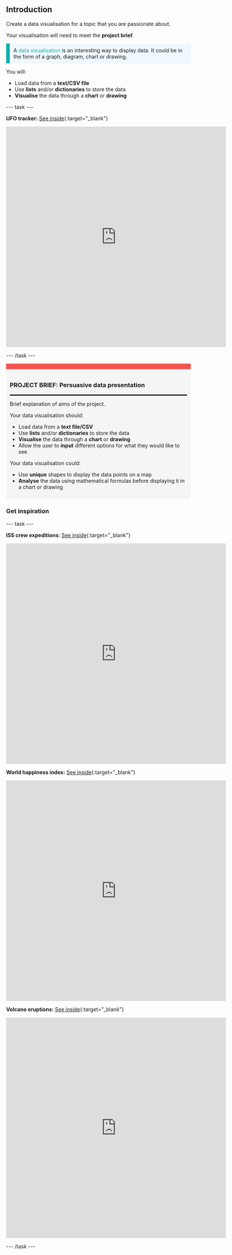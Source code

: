 ## Introduction

Create a data visualisation for a topic that you are passionate about. 

Your visualisation will need to meet the **project brief**.

<p style="border-left: solid; border-width:10px; border-color: #0faeb0; background-color: aliceblue; padding: 10px;">
A <span style="color: #0faeb0">data visualisation</span> is an interesting way to display data. It could be in the form of a graph, diagram, chart or drawing.
</p>

You will:
+ Load data from a **text/CSV file**
+ Use **lists** and/or **dictionaries** to store the data
+ **Visualise** the data through a **chart** or **drawing**

--- task ---

**UFO tracker:** [See inside](https://trinket.io/python/cb376de667){:target="_blank"}

<div class="trinket">
<iframe src="https://trinket.io/embed/python/cb376de667?outputOnly=true&runOption=run" width="600" height="600" frameborder="0" marginwidth="0" marginheight="0" allowfullscreen></iframe>
</div>

--- /task ---


<div style="border-top: 15px solid #f3524f; background-color: whitesmoke; margin-bottom: 20px; padding: 10px;">

### PROJECT BRIEF: Persuasive data presentation
<hr style="border-top: 2px solid black;">

Brief explanation of aims of the project. 

Your data visualisation should:
+ Load data from a **text file/CSV**
+ Use **lists** and/or **dictionaries** to store the data
+ **Visualise** the data through a **chart** or **drawing**
+ Allow the user to **input** different options for what they would like to see

Your data visualisation could:
+ Use **unique** shapes to display the data points on a map
+ **Analyse** the data using mathematical formulas before displaying it in a chart or drawing


</div>

### Get inspiration

--- task ---

**ISS crew expeditions:** [See inside](https://trinket.io/python/822033c5b6){:target="_blank"}

<div class="trinket">
<iframe src="https://trinket.io/embed/python/822033c5b6?outputOnly=true&runOption=run" width="600" height="600" frameborder="0" marginwidth="0" marginheight="0" allowfullscreen></iframe>
</div>

**World happiness index:** [See inside](https://trinket.io/python/0507433548){:target="_blank"}

<div class="trinket">
<iframe src="https://trinket.io/embed/python/0507433548?outputOnly=true&runOption=run" width="600" height="600" frameborder="0" marginwidth="0" marginheight="0" allowfullscreen></iframe>
</div>

**Volcano eruptions:** [See inside](https://trinket.io/python/2164174e96){:target="_blank"}

<div class="trinket">
<iframe src="https://trinket.io/embed/python/2164174e96?outputOnly=true&runOption=run" width="600" height="600" frameborder="0" marginwidth="0" marginheight="0" allowfullscreen></iframe>
</div>

--- /task ---




